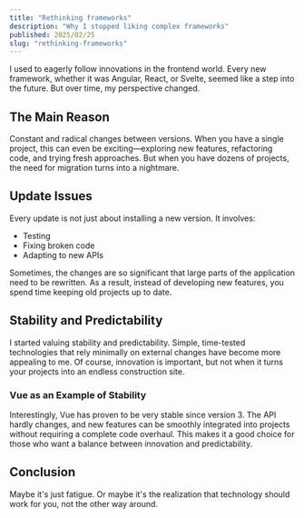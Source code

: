 ```yaml
---
title: "Rethinking frameworks"
description: "Why I stopped liking complex frameworks"
published: 2025/02/25
slug: "rethinking-frameworks"
---
```


I used to eagerly follow innovations in the frontend world. Every new framework, whether it was Angular, React, or Svelte, seemed like a step into the future. But over time, my perspective changed.

## The Main Reason

Constant and radical changes between versions. When you have a single project, this can even be exciting—exploring new features, refactoring code, and trying fresh approaches. But when you have dozens of projects, the need for migration turns into a nightmare.

## Update Issues

Every update is not just about installing a new version. It involves:

- Testing
- Fixing broken code
- Adapting to new APIs

Sometimes, the changes are so significant that large parts of the application need to be rewritten. As a result, instead of developing new features, you spend time keeping old projects up to date.

## Stability and Predictability

I started valuing stability and predictability. Simple, time-tested technologies that rely minimally on external changes have become more appealing to me. Of course, innovation is important, but not when it turns your projects into an endless construction site.

### Vue as an Example of Stability

Interestingly, Vue has proven to be very stable since version 3. The API hardly changes, and new features can be smoothly integrated into projects without requiring a complete code overhaul. This makes it a good choice for those who want a balance between innovation and predictability.

## Conclusion

Maybe it's just fatigue. Or maybe it's the realization that technology should work for you, not the other way around.
